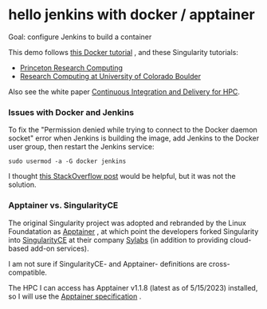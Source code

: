 # hello jenkins with docker / apptainer

Goal: configure Jenkins to build a container

This demo follows 
[this Docker tutorial](https://tutorials.releaseworksacademy.com/learn/building-your-first-docker-image-with-jenkins-2-guide-for-developers)
, and these Singularity tutorials:

- [Princeton Research Computing](https://researchcomputing.princeton.edu/support/knowledge-base/singularity#build)
- [Research Computing at University of Colorado Boulder](https://curc.readthedocs.io/en/latest/software/Containerizationon.html)

Also see the white paper [Continuous Integration and Delivery for HPC](https://doi.org/10.1145/3219104.3219147).

### Issues with Docker and Jenkins

To fix the "Permission denied while trying to connect to the Docker daemon 
socket" error when Jenkins is building the image, add Jenkins to the Docker
user group, then restart the Jenkins service:

```
sudo usermod -a -G docker jenkins
```

I thought 
[this StackOverflow post](https://stackoverflow.com/questions/36781372/docker-using-gosu-vs-user)
would be helpful, but it was not the solution.

### Apptainer vs. SingularityCE

The original Singularity project was adopted and rebranded by the Linux Foundatation as
[Apptainer](https://github.com/apptainer/apptainer)
, at which point the developers forked Singularity into 
[SingularityCE](https://github.com/sylabs/singularity)
at their company
[Sylabs](https://sylabs.io/singularity/)
(in addition to providing cloud-based add-on services).

I am not sure if SingularityCE- and Apptainer- definitions are cross-compatible.

The HPC I can access has Apptainer v1.1.8 (latest as of 5/15/2023) installed,
so I will use the 
[Apptainer specification](https://apptainer.org/docs/user/latest/definition_files.html)
.
